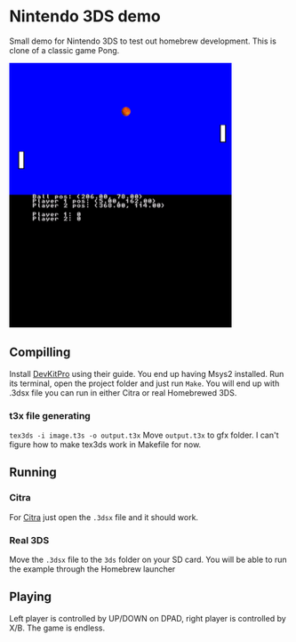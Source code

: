 # Nintendo 3DS demo
Small demo for Nintendo 3DS to test out homebrew development. This is clone of a classic game Pong.

![screenshot](https://raw.githubusercontent.com/0xWS/3ds-demo/main/x.png)

## Compilling
Install [DevKitPro](https://devkitpro.org/wiki/Getting_Started) using their guide. You end up having Msys2 installed. Run its terminal, open the project folder and just run `Make`. You will end up with .3dsx file you can run in either Citra or real Homebrewed 3DS.

### t3x file generating
`tex3ds -i image.t3s -o output.t3x`
Move `output.t3x` to gfx folder. I can't figure how to make tex3ds work in Makefile for now.

## Running
### Citra
For [Citra](https://citra-emulator.com/) just open the `.3dsx` file and it should work.

### Real 3DS
Move the `.3dsx` file to the `3ds` folder on your SD card. You will be able to run the example through the Homebrew launcher

## Playing
Left player is controlled by UP/DOWN on DPAD, right player is controlled by X/B. The game is endless.